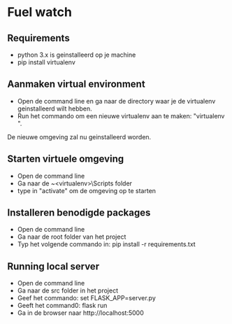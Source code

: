 # Fuel watch

## Requirements
- python 3.x is geinstalleerd op je machine
- pip install virtualenv

## Aanmaken virtual environment
- Open de command line en ga naar de directory waar je de virtualenv geinstalleerd wilt hebben.
- Run het commando om een nieuwe virtualenv aan te maken: "virtualenv <naam omgeving>". 

De nieuwe omgeving zal nu geinstalleerd worden.

## Starten virtuele omgeving
- Open de command line
- Ga naar de ~\<virtualenv>\Scripts folder
- type in "activate" om de omgeving op te starten

## Installeren benodigde packages
- Open de command line
- Ga naar de root folder van het project
- Typ het volgende commando in: pip install -r requirements.txt

## Running local server
- Open de command line
- Ga naar de src folder in het project
- Geef het commando: set FLASK_APP=server.py
- Geeft het command0: flask run
- Ga in de browser naar http://localhost:5000